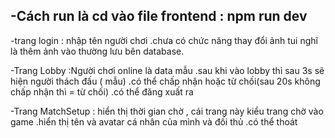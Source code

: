## -Cách run là cd vào file frontend : npm run dev

-trang login : nhập tên người chơi
.chưa có chức năng thay đổi ảnh tui nghĩ là thêm ảnh vào thường lưu bên database.

-Trang Lobby :Người chơi online là data mẫu
.sau khi vào lobby thì sau 3s sẽ hiện người thách đấu ( mẫu)
.có thể chấp nhận hoặc từ chối(sau 20s không chấp nhận thì = từ chối)
.có thể đăng xuất ra

-Trang MatchSetup : hiển thị thời gian chờ , cái trang này kiểu trang chờ vào game
.hiển thị tên và avatar cá nhân của mình và đối thủ
.có thể thoát
    